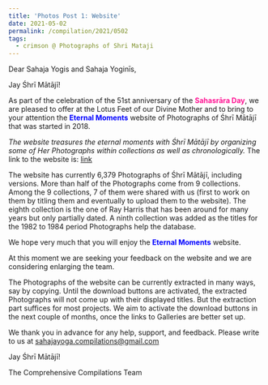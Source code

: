 ```yaml
---
title: 'Photos Post 1: Website'
date: 2021-05-02
permalink: /compilation/2021/0502
tags:
  - crimson @ Photographs of Shri Mataji
---
```


Dear Sahaja Yogis and Sahaja Yoginīs,

Jay Śhrī Mātājī!

As part of the celebration of the 51st anniversary of the <font color="DeepPink"><b>Sahasrāra Day</b></font>, we are pleased to offer at the Lotus Feet of our Divine Mother and to bring to your attention the <font color="blue"><b>Eternal Moments</b></font> website of Photographs of Śhrī Mātājī that was started in 2018. 

<i>The website treasures the eternal moments with Śhrī Mātājī by organizing some of Her Photographs within collections as well as chronologically.</i>
The link to the website is:
<a href="https://eternalmoments.smugmug.com/"> link</a> 

The website has currently 6,379 Photographs of Śhrī Mātājī, including versions. More than half of the Photographs come from 9 collections. Among the 9 collections, 7 of them were shared with us (first to work on them by titling them and eventually to upload them to the website). The eighth collection is the one of Ray Harris that has been around for many years but only partially dated. A ninth collection was added as the titles for the 1982 to 1984 period Photographs help the database.

We hope very much that you will enjoy the <font color="blue"><b>Eternal Moments</b></font> website.

At this moment we are seeking your feedback on the website and we are considering enlarging the team.

The Photographs of the website can be currently extracted in many ways, say by copying. Until the download buttons are activated, the extracted Photographs will not come up with their displayed titles. But the extraction part suffices for most projects. We aim to activate the download buttons in the next couple of months, once the links to Galleries are better set up. 

We thank you in advance for any help, support, and feedback. Please write to us at sahajayoga.compilations@gmail.com

Jay Śhrī Mātājī!

The Comprehensive Compilations Team